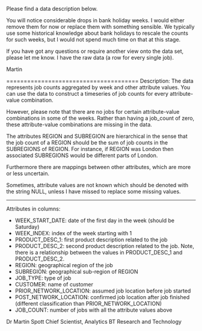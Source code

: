Please find a data description below.

You will notice considerable drops in bank holiday weeks. I would either remove them for now or replace them with something sensible. We typically use some historical knowledge about bank holidays to rescale the counts for such weeks, but I would not spend much time on that at this stage.

If you have got any questions or require another view onto the data set, please let me know. I have the raw data (a row for every single job).  

Martin

======================================
Description:
The data represents job counts aggregated by week and other attribute values. You can use the data to construct a timeseries of job counts for every attribute-value combination.

However, please note that there are no jobs for certain attribute-value combinations in some of the weeks. Rather than having a job_count of zero, these attribute-value combinations are missing in the data.

The attributes REGION and SUBREGION are hierarchical in the sense that the job count of a REGION should be the sum of job counts in the SUBREGIONS of REGION. For instance, if REGION was London then associated SUBREGIONS would be different parts of London. 

Furthermore there are mappings between other attributes, which are more or less uncertain.

Sometimes, attribute values are not known which should be denoted with the string NULL, unless I have missed to replace some missing values.

-------------------------------
Attributes in columns:

- WEEK_START_DATE: date of the first day in the week (should be Saturday)
- WEEK_INDEX: index of the week starting with 1
- PRODUCT_DESC_1: first product description related to the job
- PRODUCT_DESC_2: second product description related to the job. Note, there is a relationship between the values in PRODUCT_DESC_1 and PRODUCT_DESC_2.
- REGION: geographical region of the job
- SUBREGION: geographical sub-region of REGION
- JOB_TYPE: type of job
- CUSTOMER: name of customer
- PRIOR_NETWORK_LOCATION: assumed job location before job started
- POST_NETWORK_LOCATION: confirmed job location after job finished (different classification than PRIOR_NETWORK_LOCATION)
- JOB_COUNT: number of jobs with all the attribute values above

Dr Martin Spott
Chief Scientist, Analytics
BT Research and Technology